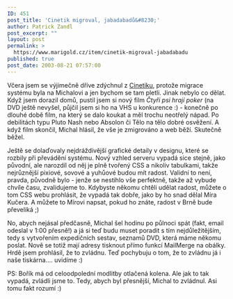 ```yaml
---
ID: 451
post_title: 'Cinetik migroval, jabadabadů&#8230;'
author: Patrick Zandl
post_excerpt: ""
layout: post
permalink: >
  https://www.marigold.cz/item/cinetik-migroval-jabadabadu
published: true
post_date: 2003-08-21 07:57:00
---
```

<P>Včera jsem se výjimečně dříve zdýchnul z <A href="http://www.cinetik.cz/">Cinetiku</A>, protože migrace systému byla na Michalovi a jen bychom se tam pletli. Jinak nebylo co dělat. Když jsem dorazil domů, pustil jsem si nový film<EM> Čtyři psi hrají poker</EM> (na DVD ještě nevyšel, půjčil jsem si ho na VHS u konkurence :) - konečně po dlouhé době film, na který se dalo koukat a měl trochu neotřelý nápad. Po debilitách typu Pluto Nash nebo Absolon či Tělo na tělo dobré osvěžení. A když film skončil, Michal hlásil, že vše je zmigrováno a web běží. Skutečně běžel. </P>
<P>Ještě se dolaďovaly nejdráždivější grafické detaily v designu, které se rozbily při převádění systému. Nový vzhled serveru vypadá sice stejně, jako původní, ale narozdíl od něj je plně tvořený CSS a nikoliv tabulkami, takže nejrůznější pixiové, sovové a yuhůové budou mít radost. Validní to není, pravda, původně bylo - jenže se nestihlo vše perfektně, takže až vybude chvíle času, zvalidujeme to. Kdybyste někomu chtěli udělat radost, můžete o tom CSS webu prohlásit, že vypadá tak dobře, jako by ho snad dělal Míra Kučera. A můžete to Mírovi napsat, pokud ho znáte, radost v Brně bude převeliká ;)</P>
<P>No, abych nejásal předčasně, Michal šel hodinu po půlnoci spát (fakt, email odeslal v 1:00 přesně!) a já si teď budu muset poradit s tím nejdůležitějším, tedy s vytvořením expedičních sestav, seznamů DVD, která máme někomu poslat. Nově se totiž mají adresy tisknout přímo funkcí MailMerge na obálky. Hrdě jsem prohlásil, že to zvládnu. Teď pochybuju o tom, že to zvládnu já i naše tiskárna.... uvidíme :)</P>
<P>PS: Bořík má od celoodpolední modlitby otlačená kolena. Ale jak to tak vypadá, zvládli jsme to. Tedy, abych byl přesnější, Michal to zvládnul. Asi tomu fakt rozumí :)</P>